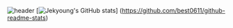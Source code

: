 ![header](https://capsule-render.vercel.app/api?type=waving&color=timeGradient&text=Welcome%20to%20Jekyoung's%20GitHub%20👋&animation=twinkling&fontSize=40&fontAlignY=50&fontAlign=50&height=180)
[![Jekyoung's GitHub stats](https://github-readme-stats.vercel.app/api?username=best0611&include_all_commits=true&show_icons=true&theme=cobalt)]
(https://github.com/best0611/github-readme-stats)
